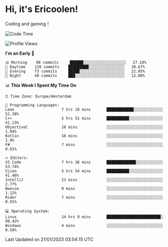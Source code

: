 # Hi, it's Ericoolen!
Coding and gaming！

<!--START_SECTION:waka-->
![Code Time](http://img.shields.io/badge/Code%20Time-633%20hrs%2010%20mins-blue)

![Profile Views](http://img.shields.io/badge/Profile%20Views-0-blue)

**I'm an Early 🐤** 

```text
🌞 Morning    90 commits     ██████░░░░░░░░░░░░░░░░░░░   27.19% 
🌆 Daytime    128 commits    █████████░░░░░░░░░░░░░░░░   38.67% 
🌃 Evening    73 commits     █████░░░░░░░░░░░░░░░░░░░░   22.05% 
🌙 Night      40 commits     ███░░░░░░░░░░░░░░░░░░░░░░   12.08%

```


📊 **This Week I Spent My Time On** 

```text
⌚︎ Time Zone: Europe/Amsterdam

💬 Programming Languages: 
Lean                     7 hrs 18 mins       ████████████░░░░░░░░░░░░░   51.38% 
C++                      5 hrs 51 mins       ██████████░░░░░░░░░░░░░░░   41.13% 
ObjectiveC               16 mins             ░░░░░░░░░░░░░░░░░░░░░░░░░   1.94% 
Kotlin                   16 mins             ░░░░░░░░░░░░░░░░░░░░░░░░░   1.9% 
F#                       7 mins              ░░░░░░░░░░░░░░░░░░░░░░░░░   0.91%

🔥 Editors: 
VS Code                  7 hrs 38 mins       █████████████░░░░░░░░░░░░   53.74% 
CLion                    5 hrs 54 mins       ██████████░░░░░░░░░░░░░░░   41.46% 
IntelliJ                 23 mins             ░░░░░░░░░░░░░░░░░░░░░░░░░   2.77% 
Neovim                   9 mins              ░░░░░░░░░░░░░░░░░░░░░░░░░   1.12% 
Rider                    7 mins              ░░░░░░░░░░░░░░░░░░░░░░░░░   0.91%

💻 Operating System: 
Linux                    14 hrs 9 mins       ████████████████████████░   99.42% 
Windows                  4 mins              ░░░░░░░░░░░░░░░░░░░░░░░░░   0.58%

```


 Last Updated on 21/01/2023 03:54:15 UTC
<!--END_SECTION:waka-->


